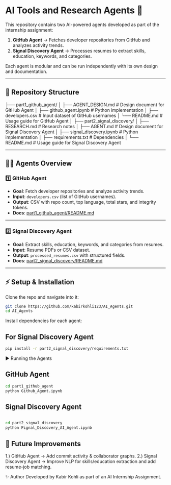 # AI Tools and Research Agents 🚀

This repository contains two AI-powered agents developed as part of the internship assignment:  

1. **GitHub Agent** → Fetches developer repositories from GitHub and analyzes activity trends.  
2. **Signal Discovery Agent** → Processes resumes to extract skills, education, keywords, and categories.  

Each agent is modular and can be run independently with its own design and documentation.  

---

## 📂 Repository Structure
├── part1_github_agent/
│ ├── AGENT_DESIGN.md # Design document for GitHub Agent
│ ├── github_agent.ipynb # Python implementation
│ ├── developers.csv # Input dataset of GitHub usernames
│ └── README.md # Usage guide for GitHub Agent
│
├── part2_signal_discovery/
│ ├── RESEARCH.md # Research notes
│ ├── AGENT.md # Design document for Signal Discovery Agent
│ ├── signal_discovery.ipynb # Python implementation
│ ├── requirements.txt # Dependencies
│ └── README.md # Usage guide for Signal Discovery Agent

---

## 🧑‍💻 Agents Overview

### 1️⃣ GitHub Agent
- **Goal**: Fetch developer repositories and analyze activity trends.  
- **Input**: `developers.csv` (list of GitHub usernames).  
- **Output**: CSV with repo count, top language, total stars, and integrity tokens.  
- **Docs**: [part1_github_agent/README.md](part1_github_agent/README.md)  

---

### 2️⃣ Signal Discovery Agent
- **Goal**: Extract skills, education, keywords, and categories from resumes.  
- **Input**: Resume PDFs or CSV dataset.  
- **Output**: `processed_resumes.csv` with structured fields.  
- **Docs**: [part2_signal_discovery/README.md](part2_signal_discovery/README.md)  

---

## ⚡ Setup & Installation
Clone the repo and navigate into it:
```bash
git clone https://github.com/kabirkohli123/AI_Agents.git
cd AI_Agents

```
Install dependencies for each agent:

## For Signal Discovery Agent
```bash
pip install -r part2_signal_discovery/requirements.txt
```

▶️ Running the Agents
## GitHub Agent
```bash
cd part1_github_agent
python Github_Agent.ipynb
```

## Signal Discovery Agent
```bash

cd part2_signal_discovery
python Pignal_Discovery_AI_Agent.ipynb
```
## 📌 Future Improvements
1.) GitHub Agent → Add commit activity & collaborator graphs.
2.) Signal Discovery Agent → Improve NLP for skills/education extraction and add resume-job matching.

✨ Author
Developed by Kabir Kohli as part of an AI Internship Assignment.
